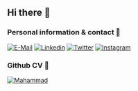 ## Hi there 👋

### Personal information & contact :information_desk_person:
[![E-Mail](https://img.shields.io/badge/Mail-D14836?style=for-the-badge&logo=gmail&logoColor=white)](mailto:mahammad@iflingo.com)
[![Linkedin](https://img.shields.io/badge/LinkedIn-0077B5?style=for-the-badge&logo=linkedin&logoColor=white)](https://linkedin.com/in/mehemmedsxiyev)
[![Twitter](https://img.shields.io/badge/Twitter-1DA1F2?style=for-the-badge&logo=twitter&logoColor=white)](https://twitter.com/mehemmed_sxiyev)
[![Instagram](https://img.shields.io/badge/instagram-%23E4405F.svg?style=for-the-badge&logo=Instagram&logoColor=white)](https://instagram.com/mahammad_sxiyev)

### Github CV :page_with_curl:
[![Mahammad](https://github-readme-stats.vercel.app/api?username=mahammad&count_private=true&show_icons=true&theme=radical)](https://github.com/mahammad)
